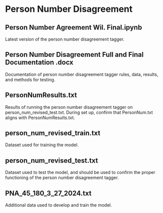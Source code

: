 # **Person Number Disagreement** 

## Person Number Agreement Wil. Final.ipynb

Latest version of the person number disagreement tagger.

## Person Number Disagreement Full and Final Documentation .docx

Documentation of person number disagreement tagger rules, data, results, and methods for testing.

## PersonNumResults.txt

Results of running the person number disagreement tagger on person_num_revised_test.txt. During set up, confirm that PersonNum.txt aligns with PersonNumResults.txt.

## person_num_revised_train.txt

Dataset used for training the model.

## person_num_revised_test.txt

Dataset used to test the model, and should be used to confirm the proper functioning of the person number disagreement tagger. 

## PNA_45_180_3_27_2024.txt

Additional data used to develop and train the model.
